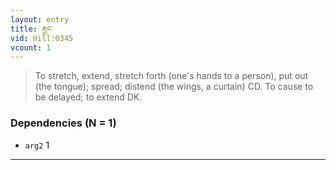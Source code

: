 ```yaml
---
layout: entry
title: རྒྱང་
vid: Hill:0345
vcount: 1
---
```


> To stretch, extend, stretch forth (one's hands to a person), put out (the tongue); spread; distend (the wings, a curtain) CD\.
 To cause to be delayed; to extend DK\.

### Dependencies (N = 1)
* `arg2` 1

---

